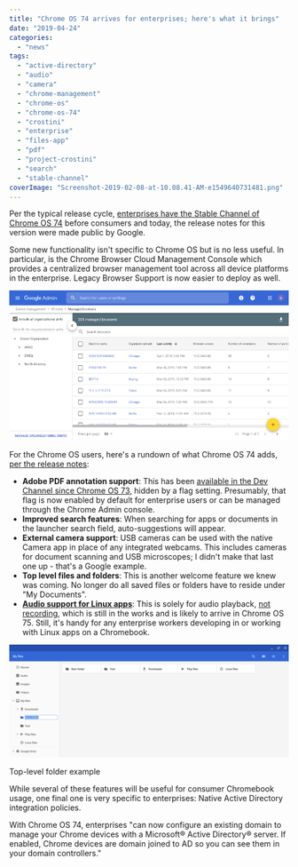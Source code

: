 ```yaml
---
title: "Chrome OS 74 arrives for enterprises; here's what it brings"
date: "2019-04-24"
categories: 
  - "news"
tags: 
  - "active-directory"
  - "audio"
  - "camera"
  - "chrome-management"
  - "chrome-os"
  - "chrome-os-74"
  - "crostini"
  - "enterprise"
  - "files-app"
  - "pdf"
  - "project-crostini"
  - "search"
  - "stable-channel"
coverImage: "Screenshot-2019-02-08-at-10.08.41-AM-e1549640731481.png"
---
```


Per the typical release cycle, [enterprises have the Stable Channel of Chrome OS 74](https://cloud.google.com/blog/products/chrome-enterprise/admin-insider-whats-new-in-chrome-enterprise-release-74) before consumers and today, the release notes for this version were made public by Google.

Some new functionality isn't specific to Chrome OS but is no less useful. In particular, is the Chrome Browser Cloud Management Console which provides a centralized browser management tool across all device platforms in the enterprise. Legacy Browser Support is now easier to deploy as well.

![](images/Chrome-browser-management.png)

For the Chrome OS users, here's a rundown of what Chrome OS 74 adds, [per the release notes](https://support.google.com/chrome/a/answer/7679408):

- **Adobe PDF annotation support**: This has been [available in the Dev Channel since Chrome OS 73,](https://www.aboutchromebooks.com/news/chrome-os-73-dev-channel-adds-native-pdf-annotation-support/) hidden by a flag setting. Presumably, that flag is now enabled by default for enterprise users or can be managed through the Chrome Admin console.
- **Improved search features**: When searching for apps or documents in the launcher search field, auto-suggestions will appear.
- **External camera support**: USB cameras can be used with the native Camera app in place of any integrated webcams. This includes cameras for document scanning and USB microscopes; I didn't make that last one up - that's a Google example.
- **Top level files and folders**: This is another welcome feature we knew was coming. No longer do all saved files or folders have to reside under "My Documents".
- **[Audio support for Linux apps](https://www.aboutchromebooks.com/news/audio-playback-for-chromebooks-arrives-in-latest-chrome-os-74-dev-channel-release/)**: This is solely for audio playback, [not recording](https://www.aboutchromebooks.com/news/microphone-camera-skype-video-chats-linux-for-chromebooks-project-crostini/), which is still in the works and is likely to arrive in Chrome OS 75. Still, it's handy for any enterprise workers developing in or working with Linux apps on a Chromebook.

![](images/Create-new-top-level-folders-in-Files-1024x414.png)

Top-level folder example  

While several of these features will be useful for consumer Chromebook usage, one final one is very specific to enterprises: Native Active Directory integration policies.

With Chrome OS 74, enterprises "can now configure an existing domain to manage your Chrome devices with a Microsoft® Active Directory® server. If enabled, Chrome devices are domain joined to AD so you can see them in your domain controllers."
